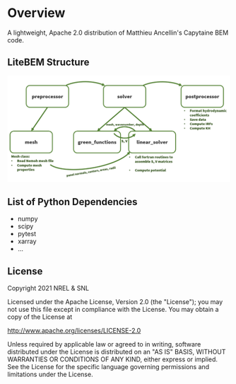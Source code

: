 # Overview

A lightweight, Apache 2.0 distribution of Matthieu Ancellin's Capytaine BEM code.

## LiteBEM Structure

![LiteBEM Structure](./images/structureBEM.PNG)

## List of Python Dependencies

- numpy
- scipy
- pytest
- xarray
- ...

## License

Copyright 2021 NREL & SNL

Licensed under the Apache License, Version 2.0 (the "License");
you may not use this file except in compliance with the License.
You may obtain a copy of the License at

 http://www.apache.org/licenses/LICENSE-2.0

Unless required by applicable law or agreed to in writing, software
distributed under the License is distributed on an "AS IS" BASIS,
WITHOUT WARRANTIES OR CONDITIONS OF ANY KIND, either express or implied.
See the License for the specific language governing permissions and
limitations under the License.